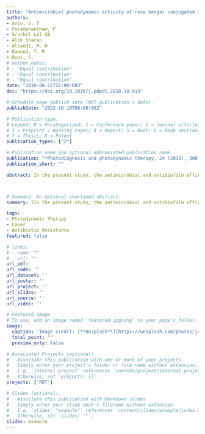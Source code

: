 ```yaml
---
title: "Antimicrobial photodynamic activity of rose bengal conjugated multi walled carbon nanotubes against planktonic cells and biofilm of Escherichia coli"
authors:
- Anju, V. T
- Paramanantham, P
- Sruthil Lal SB
- Alok Sharan
- Alsaedi, M. H
- Dawoud, T. M
- Busi, S.  
# author_notes:
# - "Equal contribution"
# - "Equal contribution"
# - "Equal contribution"
date: "2018-08-12T22:00:00Z"
doi: "https://doi.org/10.1016/j.pdpdt.2018.10.013"

# Schedule page publish date (NOT publication's date).
publishDate: "2022-10-10T00:00:00Z"

# Publication type.
# Legend: 0 = Uncategorized; 1 = Conference paper; 2 = Journal article;
# 3 = Preprint / Working Paper; 4 = Report; 5 = Book; 6 = Book section;
# 7 = Thesis; 8 = Patent
publication_types: ["2"]

# Publication name and optional abbreviated publication name.
publication: "*Photodiagnosis and photodynamic therapy, 24 (2018), 300-310"
publication_short: ""

abstract: In the present study, the antimicrobial and antibiofilm efficacy of toluidine blue (TB) encapsulated in mesoporous silica nanoparticles (MSN) was investigated against Pseudomonas aeruginosa and Staphylococcus aureus treated with antimicrobial photodynamic therapy (aPDT) using a red diode laser 670 nm wavelength, 97.65 J cm−2 radiant exposure, 5 min). Physico-chemical techniques (UV-visible (UV-vis) absorption, photoluminescence emission, excitation, and FTIR) and high-resolution transmission electron microscopy (HR-TEM) were employed to characterize the conjugate of TB encapsulated in MSN (TB MSN). TB MSN showed maximum antimicrobial activities corresponding to 5.03 and 5.56 log CFU ml−1 reductions against P. aeruginosa and S. aureus, respectively, whereas samples treated with TB alone showed 2.36 and 2.66 log CFU ml−1 reductions. Anti-biofilm studies confirmed that TB MSN effectively inhibits biofilm formation and production of extracellular polymeric substances by P. aeruginosa and S. aureus.



# Summary. An optional shortened abstract.
summary: TIn the present study, the antimicrobial and antibiofilm efficacy of toluidine blue (TB) encapsulated in mesoporous silica nanoparticles (MSN) was investigated against Pseudomonas aeruginosa and Staphylococcus aureus treated with antimicrobial photodynamic therapy (aPDT) using a red diode laser 670 nm wavelength, 97.65 J cm−2 radiant exposure, 5 min). 

tags:
- Photodynamic Therapy
- Laser
- Antibiotic Resistance
featured: false

# links:
# - name: ""
#   url: ""
url_pdf: 
url_code: ''
url_dataset: ''
url_poster: ''
url_project: ''
url_slides: ''
url_source: ''
url_video: ''

# Featured image
# To use, add an image named `featured.jpg/png` to your page's folder. 
image:
  caption: 'Image credit: [**Unsplash**](https://unsplash.com/photos/jdD8gXaTZsc)'
  focal_point: ""
  preview_only: false

# Associated Projects (optional).
#   Associate this publication with one or more of your projects.
#   Simply enter your project's folder or file name without extension.
#   E.g. `internal-project` references `content/project/internal-project/index.md`.
#   Otherwise, set `projects: []`.
projects: ['PDT']

# Slides (optional).
#   Associate this publication with Markdown slides.
#   Simply enter your slide deck's filename without extension.
#   E.g. `slides: "example"` references `content/slides/example/index.md`.
#   Otherwise, set `slides: ""`.
slides: example
---
```


<!-- Supplementary notes can be added here, including [code, math, and images](https://wowchemy.com/docs/writing-markdown-latex/). -->
